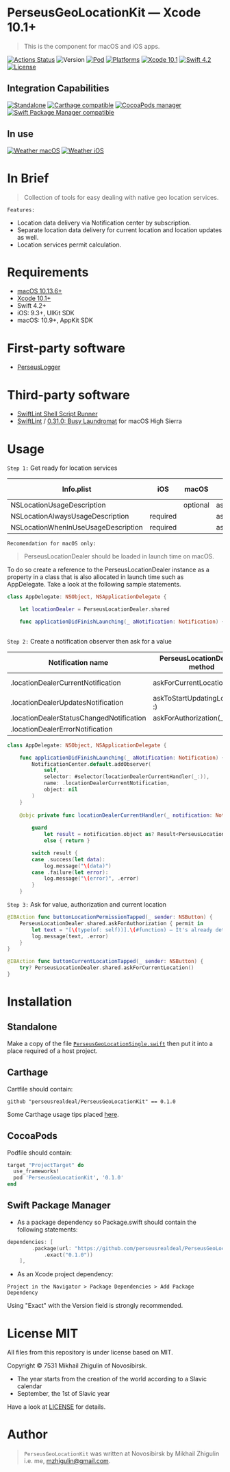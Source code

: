 # PerseusGeoLocationKit — Xcode 10.1+

> This is the component for macOS and iOS apps.

[![Actions Status](https://github.com/perseusrealdeal/PerseusGeoLocationKit/actions/workflows/main.yml/badge.svg)](https://github.com/perseusrealdeal/PerseusGeoLocationKit/actions)
![Version](https://img.shields.io/badge/Version-0.1.0-green.svg)
[![Pod](https://img.shields.io/badge/Pod-0.1.0-informational.svg)](/PerseusGeoLocationKit.podspec)
[![Platforms](https://img.shields.io/badge/Platforms-iOS%209.3+_|_macOS%2010.9+-orange.svg)](https://en.wikipedia.org/wiki/IOS_9)
[![Xcode 10.1](https://img.shields.io/badge/Xcode-10.1+-red.svg)](https://en.wikipedia.org/wiki/Xcode)
[![Swift 4.2](https://img.shields.io/badge/Swift-4.2-red.svg)](https://docs.swift.org/swift-book/RevisionHistory/RevisionHistory.html)
[![License](http://img.shields.io/:License-MIT-blue.svg)](/LICENSE)

## Integration Capabilities

[![Standalone](https://img.shields.io/badge/Standalone%20-available-informational.svg)](/PerseusGeoLocationSingle.swift)
[![Carthage compatible](https://img.shields.io/badge/Carthage-compatible-4BC51D.svg)](https://github.com/Carthage/Carthage)
[![CocoaPods manager](https://img.shields.io/badge/CocoaPods-compatible-4BC51D.svg)](https://cocoapods.org)
[![Swift Package Manager compatible](https://img.shields.io/badge/Swift%20Package%20Manager-compatible-4BC51D.svg)](https://github.com/apple/swift-package-manager)

## In use

[![Weather macOS](https://img.shields.io/badge/Weather-macOS-informational.svg)](https://github.com/perseusrealdeal/macOS.Weather)
[![Weather iOS](https://img.shields.io/badge/Weather-iOS-informational.svg)](https://github.com/perseusrealdeal/iOS.Weather)

# In Brief

> Collection of tools for easy dealing with native geo location services.

`Features:`
- Location data delivery via Notification center by subscription.
- Separate location data delivery for current location and location updates as well.
- Location services permit calculation.

# Requirements

- [macOS 10.13.6+](https://apps.apple.com/us/app/macos-high-sierra/id1246284741?ls=1)
- [Xcode 10.1+](https://stackoverflow.com/questions/10335747/how-to-download-xcode-dmg-or-xip-file)
- Swift 4.2+
- iOS: 9.3+, UIKit SDK
- macOS: 10.9+, AppKit SDK

# First-party software

- [PerseusLogger](https://gist.github.com/perseusrealdeal/df456a9825fcface44eca738056eb6d5)

# Third-party software

- [SwiftLint Shell Script Runner](/SucceedsPostAction.sh)
- [SwiftLint](https://github.com/realm/SwiftLint) / [0.31.0: Busy Laundromat](https://github.com/realm/SwiftLint/releases/tag/0.31.0) for macOS High Sierra

# Usage

`Step 1:` Get ready for location services

| Info.plist                          | iOS      | macOS    | PerseusLocationDealer's method  |
| ----------------------------------- | -------- | -------- | ------------------------------- |
| NSLocationUsageDescription          |          | optional | askForAuthorization()           |
| NSLocationAlwaysUsageDescription    | required |          | askForAuthorization()           |
| NSLocationWhenInUseUsageDescription | required |          | askForAuthorization(.whenInUse) |

`Recomendation for macOS only:` 

> PerseusLocationDealer should be loaded in launch time on macOS. 

To do so create a reference to the PerseusLocationDealer instance as a property in a class that is also allocated in launch time such as AppDelegate. Take a look at the following sample statements.

```swift
class AppDelegate: NSObject, NSApplicationDelegate {

    let locationDealer = PerseusLocationDealer.shared

    func applicationDidFinishLaunching(_ aNotification: Notification) {
    
```

`Step 2:` Create a notification observer then ask for a value

| Notification name                        | PerseusLocationDealer's method  | Value            |
| ---------------------------------------- | ------------------------------- | ---------------- |
| .locationDealerCurrentNotification       | askForCurrentLocation(_ :)      | current location |
| .locationDealerUpdatesNotification       | askToStartUpdatingLocation(_ :) | location changes |
| .locationDealerStatusChangedNotification | askForAuthorization(_ :, _ :)   | permission       |
| .locationDealerErrorNotification         |                                 | error            |

```swift
class AppDelegate: NSObject, NSApplicationDelegate {

    func applicationDidFinishLaunching(_ aNotification: Notification) {
        NotificationCenter.default.addObserver(
            self,
            selector: #selector(locationDealerCurrentHandler(_:)),
            name: .locationDealerCurrentNotification,
            object: nil
        )
    }
    
    @objc private func locationDealerCurrentHandler(_ notification: Notification) {
        
        guard
            let result = notification.object as? Result<PerseusLocation, LocationDealerError>
            else { return }

        switch result {
        case .success(let data):
            log.message("\(data)")
        case .failure(let error):
            log.message("\(error)", .error)
        }
    }
```

`Step 3:` Ask for value, authorization and current location

```swift
@IBAction func buttonLocationPermissionTapped(_ sender: NSButton) {
    PerseusLocationDealer.shared.askForAuthorization { permit in
        let text = "[\(type(of: self))].\(#function) — It's already determined .\(permit)"
        log.message(text, .error)
    }
}

@IBAction func buttonCurrentLocationTapped(_ sender: NSButton) {
    try? PerseusLocationDealer.shared.askForCurrentLocation()
}
```

# Installation

## Standalone 

Make a copy of the file [`PerseusGeoLocationSingle.swift`](/PerseusGeoLocationSingle.swift) then put it into a place required of a host project.

## Carthage

Cartfile should contain:

```carthage
github "perseusrealdeal/PerseusGeoLocationKit" == 0.1.0
```

Some Carthage usage tips placed [here](https://gist.github.com/perseusrealdeal/8951b10f4330325df6347aaaa79d3cf2).

## CocoaPods

Podfile should contain:

```ruby
target "ProjectTarget" do
  use_frameworks!
  pod 'PerseusGeoLocationKit', '0.1.0'
end
```

## Swift Package Manager

- As a package dependency so Package.swift should contain the following statements:

```swift
dependencies: [
        .package(url: "https://github.com/perseusrealdeal/PerseusGeoLocationKit.git",
            .exact("0.1.0"))
    ],
```

- As an Xcode project dependency: 

`Project in the Navigator > Package Dependencies > Add Package Dependency`

Using "Exact" with the Version field is strongly recommended.

# License MIT

All files from this repository is under license based on MIT.

Copyright © 7531 Mikhail Zhigulin of Novosibirsk.

- The year starts from the creation of the world according to a Slavic calendar
- September, the 1st of Slavic year

Have a look at [LICENSE](/LICENSE) for details.

# Author

> `PerseusGeoLocationKit` was written at Novosibirsk by Mikhail Zhigulin i.e. me, mzhigulin@gmail.com.
